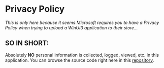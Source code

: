# Privacy Policy

*This is only here because it seems Microsoft requires you to have a Privacy Policy when trying to upload a WinUI3 application to their store...*

## SO IN SHORT:

Absolutely **NO** personal information is collected, logged, viewed, etc. in this application. You can browse the source code right here in this [repository](https://github.com/rstewa35/Audibly).
